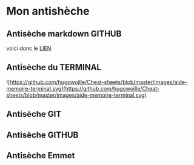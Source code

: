 # Mon antishèche

## Antisèche markdown GITHUB

voici donc le [LIEN](https://docs.github.com/en/github/writing-on-github/getting-started-with-writing-and-formatting-on-github/basic-writing-and-formatting-syntax)

## Antisèche du TERMINAL

![https://github.com/hugowoille/Cheat-sheets/blob/master/images/aide-memoire-terminal.svg](https://github.com/hugowoille/Cheat-sheets/blob/master/images/aide-memoire-terminal.svg)

## Antisèche GIT



## Antisèche GITHUB



## Antisèche Emmet